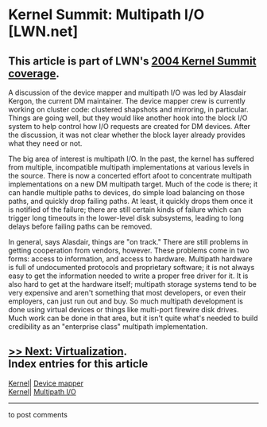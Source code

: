 # Kernel Summit: Multipath I/O [LWN.net]

This article is part of LWN's [2004 Kernel Summit coverage](/Articles/KernelSummit2004/).   
---  
A discussion of the device mapper and multipath I/O was led by Alasdair Kergon, the current DM maintainer. The device mapper crew is currently working on cluster code: clustered shapshots and mirroring, in particular. Things are going well, but they would like another hook into the block I/O system to help control how I/O requests are created for DM devices. After the discussion, it was not clear whether the block layer already provides what they need or not. 

The big area of interest is multipath I/O. In the past, the kernel has suffered from multiple, incompatible multipath implementations at various levels in the source. There is now a concerted effort afoot to concentrate multipath implementations on a new DM multipath target. Much of the code is there; it can handle multiple paths to devices, do simple load balancing on those paths, and quickly drop failing paths. At least, it quickly drops them once it is notified of the failure; there are still certain kinds of failure which can trigger long timeouts in the lower-level disk subsystems, leading to long delays before failing paths can be removed. 

In general, says Alasdair, things are "on track." There are still problems in getting cooperation from vendors, however. These problems come in two forms: access to information, and access to hardware. Multipath hardware is full of undocumented protocols and proprietary software; it is not always easy to get the information needed to write a proper free driver for it. It is also hard to get at the hardware itself; multipath storage systems tend to be very expensive and aren't something that most developers, or even their employers, can just run out and buy. So much multipath development is done using virtual devices or things like multi-port firewire disk drives. Much work can be done in that area, but it isn't quite what's needed to build credibility as an "enterprise class" multipath implementation. 

[>> Next: Virtualization](/Articles/94571/).  
Index entries for this article  
---  
[Kernel](/Kernel/Index)| [Device mapper](/Kernel/Index#Device_mapper)  
[Kernel](/Kernel/Index)| [Multipath I/O](/Kernel/Index#Multipath_IO)  
  


* * *

to post comments 
